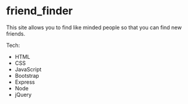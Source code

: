 # friend_finder

This site allows you to find like minded people so that you can find new friends.

Tech:

* HTML
* CSS
* JavaScript
* Bootstrap
* Express
* Node
* jQuery
